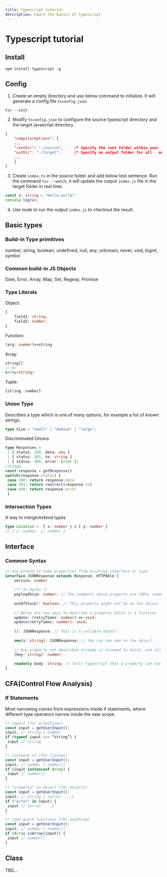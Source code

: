 ```yaml
---
title: Typescript tutorial
description: Learn the basics of typescript
---
```


# Typescript tutorial

## Install

```shell
npm install typescript -g
```

## Config

1. Create an empty directory and use below command to initialize.  It will generate a config file `tsconfig.json`.

```shell
tsc --init
```

2. Modify `tsconfig.json` to configure the source typescript directory and the target javascript directory.

```json
{
    "compilerOptions": {
    ...
    "rootDir": "./source",     /* Specify the root folder within your    source files. */
    "outDir": "./target",      /* Specify an output folder for all   emitted files. */
    ...
    }
}
```

3. Create `index.ts` in the source folder and add below test sentence. Run the command `tsc --watch`, it will update the output `index.js` file in the target folder in real time.

```typescript
const v: string = "Hello world!"
console.log(v);
```
4. Use node to run the output `index.js` to checkout the result.

## Basic types

### Build-in Type primitives

number, string, boolean, undefined, null, any, unknown, never, void, bigint, symbol

### Common build-in JS Objects

Date, Error, Array, Map, Set, Regexp, Promise

### Type Literals

Object:

```typescript
{
	field1: string;
	field2: number;
}
```

Function:

```typescript
(arg: number)=>string
```

Array:

```typescript
string[]
// Or
Array<string>
```

Tuple:

```typescript
[string, number]
```

### Union Type

Describes a type which is one of many options, for example a list of known strings.

```typescript
type Size = "small" | "medium" | "large";
```

Discriminated Unions

```typescript
type Responses = 
 | { status: 200, data: any }
 | { status: 301, to: string }
 | { status: 400, error: Error };
//Usage
const response = getResponse()
switch(response.status) {
 case 200: return response.data
 case 301: return redirect(response.to)
 case 400: return response.error
 }
```

### Intersection Types

A way to merge/extend types

```typescript
type Location =  { x: number } & { y: number }
// { x: number, y: number }
```

## Interface

### Common Syntax

```typescript
// Use extend to take properties from existing interface or type
interface JSONResponse extends Response, HTTPAble { 
    version: number
    
    /** In bytes */
    payloadSize: number; // The comments above property are JSDoc comment attached to show in editors
    
    outOfStock?: boolean; // This property might not be on the object
    
    // Below are two ways to describe a property which is a function
    update: (retryTimes: number) => void;
    update(retryTimes: number): void;
    
    (): JSONResponse; // This is a callable object
    
    new(s: string): JSONResponse; // You can use new on the object.
    
    // Any property not described already is assumed to exist, and all properties must be numbers
    [key: string]: number;
    
    readonly body: string; // Tells TypeScript that a property can not be changed
}
```

## CFA(Control Flow Analysis)

### If Statements

Most narrowing comes from expressions inside if statements, where different type operators narrow inside the new scope.

```typescript
// typeof (for primitives)
const input = getUserInput();
input; // string | number
if (typeof input === “string”) {
 input // string
}

// instance of (for classes)
const input = getUserInput();
input; // number | number[]
if (input instanceof Array) {
 input // number[]
}

// "property" in object (for objects)
const input = getUserInput();
input; // string | {error: ...}
if ("error" in input) {
 input // {error: ...}
}

// type-guard functions (for anything)
const input = getUserInput();
input; // number | number[]
if (Array.isArray(input)) {
 input // number[]
}
```

## Class

TBD...



